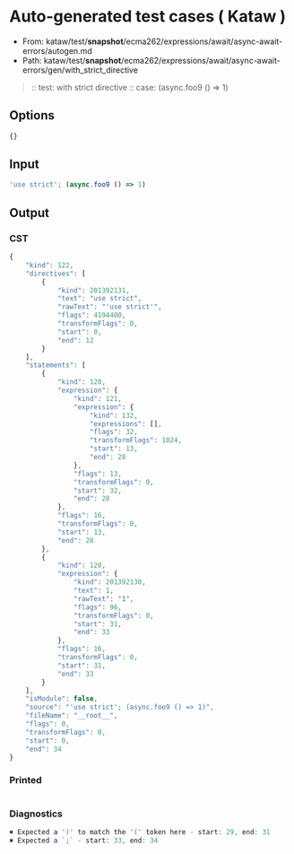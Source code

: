 # Auto-generated test cases ( Kataw )
- From: kataw/test/__snapshot__/ecma262/expressions/await/async-await-errors/autogen.md
- Path: kataw/test/__snapshot__/ecma262/expressions/await/async-await-errors/gen/with_strict_directive
> :: test: with strict directive
> :: case: (async.foo9 () => 1)
## Options

`````js
{}
`````
## Input

`````js
'use strict'; (async.foo9 () => 1)
`````
## Output

### CST

```javascript
{
    "kind": 122,
    "directives": [
        {
            "kind": 201392131,
            "text": "use strict",
            "rawText": "'use strict'",
            "flags": 4194400,
            "transformFlags": 0,
            "start": 0,
            "end": 12
        }
    ],
    "statements": [
        {
            "kind": 120,
            "expression": {
                "kind": 121,
                "expression": {
                    "kind": 132,
                    "expressions": [],
                    "flags": 32,
                    "transformFlags": 1024,
                    "start": 13,
                    "end": 28
                },
                "flags": 13,
                "transformFlags": 0,
                "start": 32,
                "end": 28
            },
            "flags": 16,
            "transformFlags": 0,
            "start": 13,
            "end": 28
        },
        {
            "kind": 120,
            "expression": {
                "kind": 201392130,
                "text": 1,
                "rawText": "1",
                "flags": 96,
                "transformFlags": 0,
                "start": 31,
                "end": 33
            },
            "flags": 16,
            "transformFlags": 0,
            "start": 31,
            "end": 33
        }
    ],
    "isModule": false,
    "source": "'use strict'; (async.foo9 () => 1)",
    "fileName": "__root__",
    "flags": 0,
    "transformFlags": 0,
    "start": 0,
    "end": 34
}
```

### Printed

```javascript

```

### Diagnostics

```javascript
✖ Expected a ')' to match the '(' token here - start: 29, end: 31
✖ Expected a `;` - start: 33, end: 34

```

